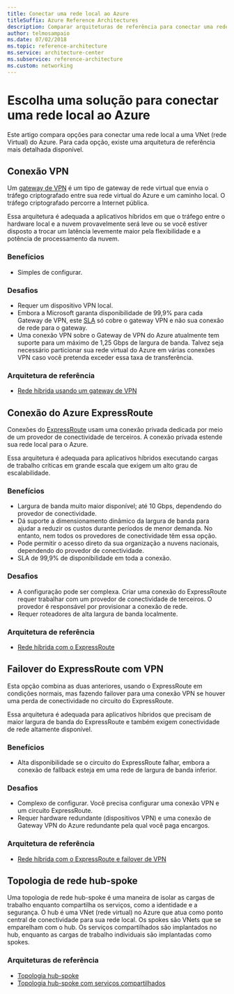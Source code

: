 ```yaml
---
title: Conectar uma rede local ao Azure
titleSuffix: Azure Reference Architectures
description: Comparar arquiteturas de referência para conectar uma rede local ao Azure.
author: telmosampaio
ms.date: 07/02/2018
ms.topic: reference-architecture
ms.service: architecture-center
ms.subservice: reference-architecture
ms.custom: networking
---
```


# <a name="choose-a-solution-for-connecting-an-on-premises-network-to-azure"></a>Escolha uma solução para conectar uma rede local ao Azure

Este artigo compara opções para conectar uma rede local a uma VNet (rede Virtual) do Azure. Para cada opção, existe uma arquitetura de referência mais detalhada disponível.

## <a name="vpn-connection"></a>Conexão VPN

Um [gateway de VPN](/azure/vpn-gateway/vpn-gateway-about-vpngateways) é um tipo de gateway de rede virtual que envia o tráfego criptografado entre sua rede virtual do Azure e um caminho local. O tráfego criptografado percorre a Internet pública.

Essa arquitetura é adequada a aplicativos híbridos em que o tráfego entre o hardware local e a nuvem provavelmente será leve ou se você estiver disposto a trocar um latência levemente maior pela flexibilidade e a potência de processamento da nuvem.

### <a name="benefits"></a>Benefícios

- Simples de configurar.

### <a name="challenges"></a>Desafios

- Requer um dispositivo VPN local.
- Embora a Microsoft garanta disponibilidade de 99,9% para cada Gateway de VPN, este [SLA](https://azure.microsoft.com/support/legal/sla/vpn-gateway/) só cobre o gateway VPN e não sua conexão de rede para o gateway.
- Uma conexão VPN sobre o Gateway de VPN do Azure atualmente tem suporte para um máximo de 1,25 Gbps de largura de banda. Talvez seja necessário particionar sua rede virtual do Azure em várias conexões VPN caso você pretenda exceder essa taxa de transferência.

### <a name="reference-architecture"></a>Arquitetura de referência

- [Rede híbrida usando um gateway de VPN](./vpn.md)

<!-- markdownlint-disable MD024 -->

## <a name="azure-expressroute-connection"></a>Conexão do Azure ExpressRoute

Conexões do [ExpressRoute](/azure/expressroute/) usam uma conexão privada dedicada por meio de um provedor de conectividade de terceiros. A conexão privada estende sua rede local para o Azure.

Essa arquitetura é adequada para aplicativos híbridos executando cargas de trabalho críticas em grande escala que exigem um alto grau de escalabilidade.

### <a name="benefits"></a>Benefícios

- Largura de banda muito maior disponível; até 10 Gbps, dependendo do provedor de conectividade.
- Dá suporte a dimensionamento dinâmico da largura de banda para ajudar a reduzir os custos durante períodos de menor demanda. No entanto, nem todos os provedores de conectividade têm essa opção.
- Pode permitir o acesso direto da sua organização a nuvens nacionais, dependendo do provedor de conectividade.
- SLA de 99,9% de disponibilidade em toda a conexão.

### <a name="challenges"></a>Desafios

- A configuração pode ser complexa. Criar uma conexão do ExpressRoute requer trabalhar com um provedor de conectividade de terceiros. O provedor é responsável por provisionar a conexão de rede.
- Requer roteadores de alta largura de banda localmente.

### <a name="reference-architecture"></a>Arquitetura de referência

- [Rede híbrida com o ExpressRoute](./expressroute.md)

## <a name="expressroute-with-vpn-failover"></a>Failover do ExpressRoute com VPN

Esta opção combina as duas anteriores, usando o ExpressRoute em condições normais, mas fazendo failover para uma conexão VPN se houver uma perda de conectividade no circuito do ExpressRoute.

Essa arquitetura é adequada para aplicativos híbridos que precisam de maior largura de banda do ExpressRoute e também exigem conectividade de rede altamente disponível.

### <a name="benefits"></a>Benefícios

- Alta disponibilidade se o circuito do ExpressRoute falhar, embora a conexão de fallback esteja em uma rede de largura de banda inferior.

### <a name="challenges"></a>Desafios

- Complexo de configurar. Você precisa configurar uma conexão VPN e um circuito ExpressRoute.
- Requer hardware redundante (dispositivos VPN) e uma conexão de Gateway VPN do Azure redundante pela qual você paga encargos.

### <a name="reference-architecture"></a>Arquitetura de referência

- [Rede híbrida com o ExpressRoute e failover de VPN](./expressroute-vpn-failover.md)

<!-- markdownlint-disable MD024 -->

## <a name="hub-spoke-network-topology"></a>Topologia de rede hub-spoke

Uma topologia de rede hub-spoke é uma maneira de isolar as cargas de trabalho enquanto compartilha os serviços, como a identidade e a segurança. O hub é uma VNet (rede virtual) no Azure que atua como ponto central de conectividade para sua rede local. Os spokes são VNets que se emparelham com o hub. Os serviços compartilhados são implantados no hub, enquanto as cargas de trabalho individuais são implantadas como spokes.

### <a name="reference-architectures"></a>Arquiteturas de referência

- [Topologia hub-spoke](./hub-spoke.md)
- [Topologia hub-spoke com serviços compartilhados](./shared-services.md)
